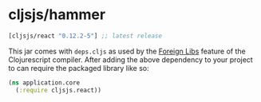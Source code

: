 # cljsjs/hammer

[](dependency)
```clojure
[cljsjs/react "0.12.2-5"] ;; latest release
```
[](/dependency)

This jar comes with `deps.cljs` as used by the [Foreign Libs][flibs] feature
of the Clojurescript compiler. After adding the above dependency to your project
to can require the packaged library like so:

```clojure
(ns application.core
  (:require cljsjs.react))
```

[flibs]: https://github.com/clojure/clojurescript/wiki/Foreign-Dependencies

